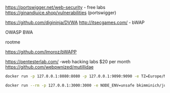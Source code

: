 
https://portswigger.net/web-security - free labs
https://ginandjuice.shop/vulnerabilities (portswigger)

https://github.com/digininja/DVWA
http://itsecgames.com/ - bWAP

OWASP BWA

rootme

https://github.com/lmoroz/bWAPP

https://pentesterlab.com/ -web hacking labs $20 per month
https://github.com/webpwnized/mutillidae
```bash
docker run -p 127.0.0.1:8080:8080 -p 127.0.0.1:9090:9090 -e TZ=Europe/Moscow webgoat/webgoat

docker run --rm -p 127.0.0.1:3000:3000 -e NODE_ENV=unsafe bkimminich/juice-shop
```


